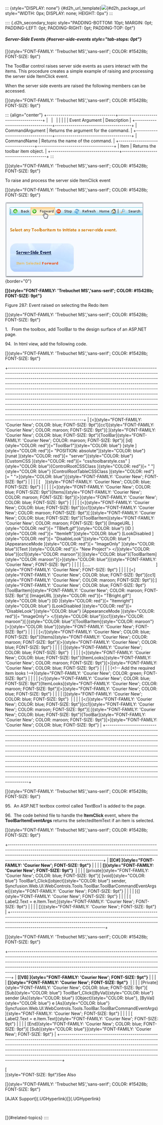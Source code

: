::: {style="DISPLAY: none"}
[](ms-xhelp:///?Id=d2h_url_template){#d2h_url_template}![](!package_url!){#d2h_package_url style="WIDTH: 0px; DISPLAY: none; HEIGHT: 0px"}
:::

:::: {.d2h_secondary_topic style="PADDING-BOTTOM: 10pt; MARGIN: 0pt; PADDING-LEFT: 0pt; PADDING-RIGHT: 0pt; PADDING-TOP: 0pt"}
##### Server-Side Events {#server-side-events style="tab-stops: 0pt"}

[]{style="FONT-FAMILY: 'Trebuchet MS','sans-serif'; COLOR: #15428b; FONT-SIZE: 9pt"} 

The ToolBar control raises server side events as users interact with the items. This procedure creates a simple example of raising and processing the server side ItemClick event.

When the server side events are raised the following members can be accessed.

[]{style="FONT-FAMILY: 'Trebuchet MS','sans-serif'; COLOR: #15428b; FONT-SIZE: 9pt"} 

::: {align="center"}
+-----------------------------------+---------------------------------------+
|                                   |                                       |
|                                   |                                       |
| Event Argument                    | Description                           |
+-----------------------------------+---------------------------------------+
| CommandArgument                   | Returns the argument for the command. |
+-----------------------------------+---------------------------------------+
| CommandName                       | Returns the name of the command.      |
+-----------------------------------+---------------------------------------+
| Item                              | Returns the toolbar item object.      |
+-----------------------------------+---------------------------------------+
:::

[]{style="FONT-FAMILY: 'Trebuchet MS','sans-serif'; COLOR: #15428b; FONT-SIZE: 9pt"} 

To raise and process the server side ItemClick event

[]{style="FONT-FAMILY: 'Trebuchet MS','sans-serif'; COLOR: #15428b; FONT-SIZE: 9pt"} 

![](ImagesExt/image72_394.jpg){border="0"}

**[]{style="FONT-FAMILY: 'Trebuchet MS','sans-serif'; COLOR: #15428b; FONT-SIZE: 9pt"}** 

Figure 287: Event raised on selecting the Redo item

[]{style="FONT-FAMILY: 'Trebuchet MS','sans-serif'; COLOR: #15428b; FONT-SIZE: 9pt"} 

1.   From the toolbox, add ToolBar to the design surface of an ASP.NET page.

94.  In html view, add the following code.

[]{style="FONT-FAMILY: 'Trebuchet MS','sans-serif'; COLOR: #15428b; FONT-SIZE: 9pt"} 

+--------------------------------------------------------------------------------------------------------------------------------------------------------------------------------------------------------------------------------------------------------------------------------------------------------------------------------------------------------------------------------------------------------------------------------------------------------------------------------------------------------------------------------------------------------------------------------------------------------------------------------------------------------------------------------------------------------------------------------------------------------------------------------------------------------------------------------------------------+
| [\<]{style="FONT-FAMILY: 'Courier New'; COLOR: blue; FONT-SIZE: 9pt"}[cc1]{style="FONT-FAMILY: 'Courier New'; COLOR: maroon; FONT-SIZE: 9pt"}[:]{style="FONT-FAMILY: 'Courier New'; COLOR: blue; FONT-SIZE: 9pt"}[ToolBar]{style="FONT-FAMILY: 'Courier New'; COLOR: maroon; FONT-SIZE: 9pt"}[ [id]{style="COLOR: red"}[=\"ToolBar1\"]{style="COLOR: blue"} [style ]{style="COLOR: red"}[= \"POSITION: absolute\"]{style="COLOR: blue"} [runat ]{style="COLOR: red"}[= \"server\"]{style="COLOR: blue"} [CustomCSS ]{style="COLOR: red"}[= \"css/toolbarstyle.css\" ]{style="COLOR: blue"}[ControlRootCSSClass ]{style="COLOR: red"}[= \" \"]{style="COLOR: blue"} [ControlRootTableCSSClass ]{style="COLOR: red"}[= \" \"\>]{style="COLOR: blue"}]{style="FONT-FAMILY: 'Courier New'; FONT-SIZE: 9pt"}                                          |
|                                                                                                                                                                                                                                                                                                                                                                                                                                                                                                                                                                                                                                                                                                                                                                                                                                                  |
| [    ]{style="FONT-FAMILY: 'Courier New'; COLOR: blue; FONT-SIZE: 9pt"}                                                                                                                                                                                                                                                                                                                                                                                                                                                                                                                                                                                                                                                                                                                                                                          |
|                                                                                                                                                                                                                                                                                                                                                                                                                                                                                                                                                                                                                                                                                                                                                                                                                                                  |
| [\<]{style="FONT-FAMILY: 'Courier New'; COLOR: blue; FONT-SIZE: 9pt"}[Items]{style="FONT-FAMILY: 'Courier New'; COLOR: maroon; FONT-SIZE: 9pt"}[\>]{style="FONT-FAMILY: 'Courier New'; COLOR: blue; FONT-SIZE: 9pt"}                                                                                                                                                                                                                                                                                                                                                                                                                                                                                                                                                                                                                             |
|                                                                                                                                                                                                                                                                                                                                                                                                                                                                                                                                                                                                                                                                                                                                                                                                                                                  |
| [\<]{style="FONT-FAMILY: 'Courier New'; COLOR: blue; FONT-SIZE: 9pt"}[cc1]{style="FONT-FAMILY: 'Courier New'; COLOR: maroon; FONT-SIZE: 9pt"}[:]{style="FONT-FAMILY: 'Courier New'; COLOR: blue; FONT-SIZE: 9pt"}[ToolBarItem]{style="FONT-FAMILY: 'Courier New'; COLOR: maroon; FONT-SIZE: 9pt"}[ [ImageURL ]{style="COLOR: red"}[= \"TBleft.gif\"]{style="COLOR: blue"} [ID ]{style="COLOR: red"}[= \"Itemleft\"]{style="COLOR: blue"} [LookDisabled ]{style="COLOR: red"}[= \"DisableLook\"]{style="COLOR: blue"} [AppearanceMode ]{style="COLOR: red"}[= \"ImageOnly\" ]{style="COLOR: blue"}[Text ]{style="COLOR: red"}[= \"New Project\"\> \</]{style="COLOR: blue"}[cc1]{style="COLOR: maroon"}[:]{style="COLOR: blue"}[ToolBarItem]{style="COLOR: maroon"}[\>]{style="COLOR: blue"}]{style="FONT-FAMILY: 'Courier New'; FONT-SIZE: 9pt"} |
|                                                                                                                                                                                                                                                                                                                                                                                                                                                                                                                                                                                                                                                                                                                                                                                                                                                  |
| [\.....                                                       ]{style="FONT-FAMILY: 'Courier New'; FONT-SIZE: 9pt"}                                                                                                                                                                                                                                                                                                                                                                                                                                                                                                                                                                                                                                                                                                                              |
|                                                                                                                                                                                                                                                                                                                                                                                                                                                                                                                                                                                                                                                                                                                                                                                                                                                  |
| [\<]{style="FONT-FAMILY: 'Courier New'; COLOR: blue; FONT-SIZE: 9pt"}[cc1]{style="FONT-FAMILY: 'Courier New'; COLOR: maroon; FONT-SIZE: 9pt"}[:]{style="FONT-FAMILY: 'Courier New'; COLOR: blue; FONT-SIZE: 9pt"}[ToolBarItem]{style="FONT-FAMILY: 'Courier New'; COLOR: maroon; FONT-SIZE: 9pt"}[ [ImageURL ]{style="COLOR: red"}[= \"TBright.gif\"]{style="COLOR: blue"} [ID ]{style="COLOR: red"}[= \"Itemright\"]{style="COLOR: blue"} [LookDisabled ]{style="COLOR: red"}[= \"DisableLook\"]{style="COLOR: blue"} [AppearanceMode ]{style="COLOR: red"}[= \"ImageOnly\"\> \</]{style="COLOR: blue"}[cc1]{style="COLOR: maroon"}[:]{style="COLOR: blue"}[ToolBarItem]{style="COLOR: maroon"}[\>]{style="COLOR: blue"}]{style="FONT-FAMILY: 'Courier New'; FONT-SIZE: 9pt"}                                                                   |
|                                                                                                                                                                                                                                                                                                                                                                                                                                                                                                                                                                                                                                                                                                                                                                                                                                                  |
| [\</]{style="FONT-FAMILY: 'Courier New'; COLOR: blue; FONT-SIZE: 9pt"}[Items]{style="FONT-FAMILY: 'Courier New'; COLOR: maroon; FONT-SIZE: 9pt"}[\>]{style="FONT-FAMILY: 'Courier New'; COLOR: blue; FONT-SIZE: 9pt"}                                                                                                                                                                                                                                                                                                                                                                                                                                                                                                                                                                                                                            |
|                                                                                                                                                                                                                                                                                                                                                                                                                                                                                                                                                                                                                                                                                                                                                                                                                                                  |
| []{style="FONT-FAMILY: 'Courier New'; COLOR: blue; FONT-SIZE: 9pt"}                                                                                                                                                                                                                                                                                                                                                                                                                                                                                                                                                                                                                                                                                                                                                                              |
|                                                                                                                                                                                                                                                                                                                                                                                                                                                                                                                                                                                                                                                                                                                                                                                                                                                  |
| [\<]{style="FONT-FAMILY: 'Courier New'; COLOR: blue; FONT-SIZE: 9pt"}[ItemLooks]{style="FONT-FAMILY: 'Courier New'; COLOR: maroon; FONT-SIZE: 9pt"}[\>]{style="FONT-FAMILY: 'Courier New'; COLOR: blue; FONT-SIZE: 9pt"}                                                                                                                                                                                                                                                                                                                                                                                                                                                                                                                                                                                                                         |
|                                                                                                                                                                                                                                                                                                                                                                                                                                                                                                                                                                                                                                                                                                                                                                                                                                                  |
| [\<!\-- Add the required item looks !\--\>]{style="FONT-FAMILY: 'Courier New'; COLOR: green; FONT-SIZE: 9pt"}                                                                                                                                                                                                                                                                                                                                                                                                                                                                                                                                                                                                                                                                                                                                    |
|                                                                                                                                                                                                                                                                                                                                                                                                                                                                                                                                                                                                                                                                                                                                                                                                                                                  |
| [\</]{style="FONT-FAMILY: 'Courier New'; COLOR: blue; FONT-SIZE: 9pt"}[ItemLooks]{style="FONT-FAMILY: 'Courier New'; COLOR: maroon; FONT-SIZE: 9pt"}[\>]{style="FONT-FAMILY: 'Courier New'; COLOR: blue; FONT-SIZE: 9pt"}                                                                                                                                                                                                                                                                                                                                                                                                                                                                                                                                                                                                                        |
|                                                                                                                                                                                                                                                                                                                                                                                                                                                                                                                                                                                                                                                                                                                                                                                                                                                  |
| []{style="FONT-FAMILY: 'Courier New'; COLOR: blue; FONT-SIZE: 9pt"}                                                                                                                                                                                                                                                                                                                                                                                                                                                                                                                                                                                                                                                                                                                                                                              |
|                                                                                                                                                                                                                                                                                                                                                                                                                                                                                                                                                                                                                                                                                                                                                                                                                                                  |
| [\</]{style="FONT-FAMILY: 'Courier New'; COLOR: blue; FONT-SIZE: 9pt"}[cc1]{style="FONT-FAMILY: 'Courier New'; COLOR: maroon; FONT-SIZE: 9pt"}[:]{style="FONT-FAMILY: 'Courier New'; COLOR: blue; FONT-SIZE: 9pt"}[ToolBar]{style="FONT-FAMILY: 'Courier New'; COLOR: maroon; FONT-SIZE: 9pt"}[\>]{style="FONT-FAMILY: 'Courier New'; COLOR: blue; FONT-SIZE: 9pt"}                                                                                                                                                                                                                                                                                                                                                                                                                                                                              |
+--------------------------------------------------------------------------------------------------------------------------------------------------------------------------------------------------------------------------------------------------------------------------------------------------------------------------------------------------------------------------------------------------------------------------------------------------------------------------------------------------------------------------------------------------------------------------------------------------------------------------------------------------------------------------------------------------------------------------------------------------------------------------------------------------------------------------------------------------+

[]{style="FONT-FAMILY: 'Trebuchet MS','sans-serif'; COLOR: #15428b; FONT-SIZE: 9pt"} 

95.  An ASP.NET textbox control called TextBox1 is added to the page.

96.  The code behind file to handle the **ItemClick** event, where the **ToolBarItemEventArgs** returns the selectedItemText if an item is selected.

[]{style="FONT-FAMILY: 'Trebuchet MS','sans-serif'; COLOR: #15428b; FONT-SIZE: 9pt"} 

+------------------------------------------------------------------------------------------------------------------------------------------------------------------------------------------------------------------------------------------------------------------------------------------+
| **[\[C#\] ]{style="FONT-FAMILY: 'Courier New'; FONT-SIZE: 9pt"}**                                                                                                                                                                                                                        |
|                                                                                                                                                                                                                                                                                          |
| **[]{style="FONT-FAMILY: 'Courier New'; FONT-SIZE: 9pt"}**                                                                                                                                                                                                                               |
|                                                                                                                                                                                                                                                                                          |
| [private]{style="FONT-FAMILY: 'Courier New'; COLOR: blue; FONT-SIZE: 9pt"}[ [void]{style="COLOR: blue"} ToolBar1_Click([object]{style="COLOR: blue"} sender, Syncfusion.Web.UI.WebControls.Tools.ToolBar.ToolBarCommandEventArgs e)]{style="FONT-FAMILY: 'Courier New'; FONT-SIZE: 9pt"} |
|                                                                                                                                                                                                                                                                                          |
| [{]{style="FONT-FAMILY: 'Courier New'; FONT-SIZE: 9pt"}                                                                                                                                                                                                                                  |
|                                                                                                                                                                                                                                                                                          |
| [    Label2.Text = e.Item.Text;]{style="FONT-FAMILY: 'Courier New'; FONT-SIZE: 9pt"}                                                                                                                                                                                                     |
|                                                                                                                                                                                                                                                                                          |
| [}]{style="FONT-FAMILY: 'Courier New'; FONT-SIZE: 9pt"}                                                                                                                                                                                                                                  |
+------------------------------------------------------------------------------------------------------------------------------------------------------------------------------------------------------------------------------------------------------------------------------------------+

[]{style="FONT-FAMILY: 'Trebuchet MS','sans-serif'; COLOR: #15428b; FONT-SIZE: 9pt"} 

+-------------------------------------------------------------------------------------------------------------------------------------------------------------------------------------------------------------------------------------------------------------------------------------------------------------------------------------------------------------------------------------------------------+
| **[\[VB\] ]{style="FONT-FAMILY: 'Courier New'; FONT-SIZE: 9pt"}**                                                                                                                                                                                                                                                                                                                                     |
|                                                                                                                                                                                                                                                                                                                                                                                                       |
| **[]{style="FONT-FAMILY: 'Courier New'; FONT-SIZE: 9pt"}**                                                                                                                                                                                                                                                                                                                                            |
|                                                                                                                                                                                                                                                                                                                                                                                                       |
| [Private]{style="FONT-FAMILY: 'Courier New'; COLOR: blue; FONT-SIZE: 9pt"}[ [Sub]{style="COLOR: blue"} ToolBar1_Click([ByVal]{style="COLOR: blue"} sender [As]{style="COLOR: blue"} [Object]{style="COLOR: blue"}, [ByVal]{style="COLOR: blue"} e [As]{style="COLOR: blue"} Syncfusion.Web.UI.WebControls.Tools.ToolBar.ToolBarCommandEventArgs)]{style="FONT-FAMILY: 'Courier New'; FONT-SIZE: 9pt"} |
|                                                                                                                                                                                                                                                                                                                                                                                                       |
| [    Label2.Text = e.Item.Text]{style="FONT-FAMILY: 'Courier New'; FONT-SIZE: 9pt"}                                                                                                                                                                                                                                                                                                                   |
|                                                                                                                                                                                                                                                                                                                                                                                                       |
| [End]{style="FONT-FAMILY: 'Courier New'; COLOR: blue; FONT-SIZE: 9pt"}[ [Sub]{style="COLOR: blue"}]{style="FONT-FAMILY: 'Courier New'; FONT-SIZE: 9pt"}                                                                                                                                                                                                                                               |
+-------------------------------------------------------------------------------------------------------------------------------------------------------------------------------------------------------------------------------------------------------------------------------------------------------------------------------------------------------------------------------------------------------+

[\
]{style="FONT-SIZE: 9pt"}See Also

[]{style="FONT-FAMILY: 'Trebuchet MS','sans-serif'; COLOR: #15428b; FONT-SIZE: 9pt"} 

[AJAX Support]{.UGHyperlink}[]{.UGHyperlink}

 

[]{#related-topics}
::::
